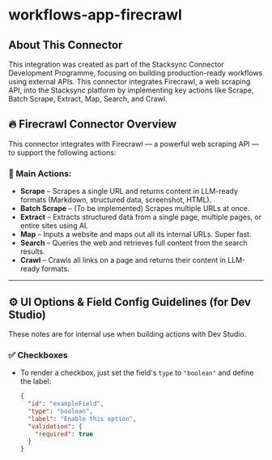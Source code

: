 # workflows-app-firecrawl

## About This Connector
This integration was created as part of the Stacksync Connector Development Programme, focusing on building production-ready workflows using external APIs. This connector integrates Firecrawl, a web scraping API, into the Stacksync platform by implementing key actions like Scrape, Batch Scrape, Extract, Map, Search, and Crawl.

## 🔥 Firecrawl Connector Overview

This connector integrates with Firecrawl — a powerful web scraping API — to support the following actions:

### 🚀 Main Actions:
- **Scrape** – Scrapes a single URL and returns content in LLM-ready formats (Markdown, structured data, screenshot, HTML).
- **Batch Scrape** – (To be implemented) Scrapes multiple URLs at once.
- **Extract** – Extracts structured data from a single page, multiple pages, or entire sites using AI.
- **Map** – Inputs a website and maps out all its internal URLs. Super fast.
- **Search** – Queries the web and retrieves full content from the search results.
- **Crawl** – Crawls all links on a page and returns their content in LLM-ready formats.

---

## ⚙️ UI Options & Field Config Guidelines (for Dev Studio)

These notes are for internal use when building actions with Dev Studio.

### ✅ Checkboxes
- To render a checkbox, just set the field's `type` to `"boolean"` and define the label:
  ```json
  {
    "id": "exampleField",
    "type": "boolean",
    "label": "Enable this option",
    "validation": {
      "required": true
    }
  }
